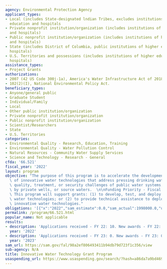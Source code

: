 ```yaml
---
agency: Environmental Protection Agency
applicant_types:
- Local (includes State-designated lndian Tribes, excludes institutions of higher
  education and hospitals
- Private nonprofit institution/organization (includes institutions of higher education
  and hospitals)
- Public nonprofit institution/organization (includes institutions of higher education
  and hospitals)
- State (includes District of Columbia, public institutions of higher education and
  hospitals)
- U.S. Territories and possessions (includes institutions of higher education and
  hospitals)
assistance_types:
- Project Grants
authorizations:
- 2007 (42 US Code 300j-1a), America's Water Infrastructure Act of 2018.
- 102(2)(I), National Environmental Policy Act.
beneficiary_types:
- Anyone/general public
- Graduate Student
- Individual/Family
- Local
- Other public institution/organization
- Private nonprofit institution/organization
- Public nonprofit institution/organization
- Scientist/Researchers
- State
- U.S. Territories
categories:
- Environmental Quality - Research, Education, Training
- Environmental Quality - Water Pollution Control
- Natural Resources - Community Water Supply Services
- Science and Technology - Research - General
cfda: '66.521'
fiscal_year: '2022'
layout: program
objective: "The purpose of this program is to accelerate the development and deployment\
  \ of innovative water technologies that address pressing drinking water supply,\
  \ quality, treatment, or security challenges of public water systems, areas served\
  \ by private wells, or source waters.  \n\nFunding Priority - Fiscal Year 2023:\
  \ This program will support grants: (1) to develop, test, and deploy innovative\
  \ water technologies; or (2) to provide technical assistance to deploy demonstrated\
  \ innovative water technologies."
obligations: '[{"x":"2022","sam_estimate":0.0,"sam_actual":1998000.0,"usa_spending_actual":1000000.0},{"x":"2023","sam_estimate":1000000.0,"sam_actual":0.0,"usa_spending_actual":998295.0},{"x":"2024","sam_estimate":0.0,"sam_actual":0.0,"usa_spending_actual":0.0}]'
permalink: /program/66.521.html
popular_name: Not applicable
results:
- description: 'Applications received - FY 22: 10. New awards - FY 22: 2.'
  year: '2022'
- description: 'Applications received - FY 23: 0. New awards - FY 23: 0.'
  year: '2023'
sam_url: https://sam.gov/fal/98a2ef806493411b94db79d723f1c356/view
sub-agency: N/A
title: Innovative Water Technology Grant Program
usaspending_url: https://www.usaspending.gov/search/?hash=a86da7a9bd469f644f4d418bbdb0b992
---
```

